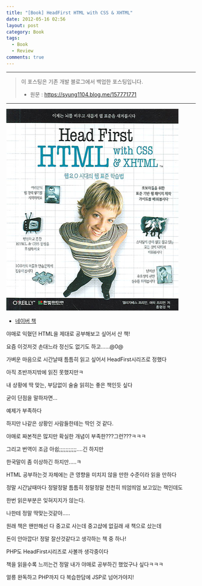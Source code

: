 ```yaml
---
title: "[Book] HeadFirst HTML with CSS & XHTML"
date: 2012-05-16 02:56
layout: post
category: Book
tags:
  - Book
  - Review
comments: true
---
```


<!-- more -->



----



> 이 포스팅은 기존 개발 블로그에서 백업한 포스팅입니다.
>
> * 원문 : https://syung1104.blog.me/157771771



----





![](https://github.com/yenarue/images/blob/master/books/headfirst_html_with_css_xhtml.jpg?raw=true)

* [네이버 책](https://book.naver.com/bookdb/book_detail.nhn?bid=2481840)

﻿야매로 익혔던 HTML을 제대로 공부해보고 싶어서 산 책!

요즘 이것저것 손대느라 정신도 없기도 하고......@0@

가벼운 마음으로 시간날때 틈틈히 읽고 싶어서 HeadFirst시리즈로 정했다

아직 초반까지밖에 읽진 못했지만ㅋ

내 상황에 딱 맞는, 부담없이 술술 읽히는 좋은 책인듯 싶다

굳이 단점을 말하자면...

예제가 부족하다

하지만 나같은 상황인 사람들한테는 딱인 것 같다.

야매로 짜본적은 많지만 확실한 개념이 부족한???그런???ㅋㅋㅋ

그리고 번역이 조금 아쉽;;;;;;;;;;;....긴 하지만

한국말이 좀 이상하긴 하지만.....ㅋ

HTML 공부하는것 자체에는 큰 영향을 미치지 않을 만한 수준이라 읽을 만하다

정말 시간날때마다 정말정말 틈틈히 정말정말 천천히 띄엄띄엄 보고있는 책인데도

한번 읽은부분은 잊혀지지가 않는다.

나한테 정말 딱맞는것같아..... 

원래 책은 왠만해선 다 중고로 사는데 중고샵에 없길래 새 책으로 샀는데

돈이 안아깝다! 정말 잘산것같다고 생각하는 책 중 하나!

PHP도 HeadFirst시리즈로 사볼까 생각중이다

책을 읽을수록 느끼는건 정말 내가 야매로 공부하긴 했었구나 싶다ㅋㅋㅋ

얼릉 완독하고 PHP까지 다 복습한담에 JSP로 넘어가야지!
